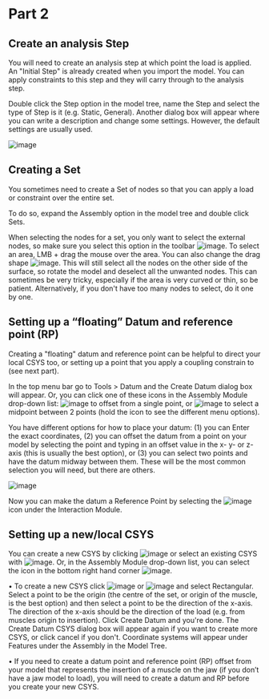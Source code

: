 # Part 2
## Create an analysis Step

You will need to create an analysis step at which point the load is applied. An "Initial Step" is already created when you import the model. You can apply constraints to this step and they will carry through to the analysis step.

Double click the Step option in the model tree, name the Step and select the type of Step is it (e.g. Static, General). Another dialog box will appear where you can write a description and change some settings. However, the default settings are usually used.

![image](https://user-images.githubusercontent.com/80410515/111634371-5a301980-87ee-11eb-9a14-3ac49875c7a2.png)

## Creating a Set
You sometimes need to create a Set of nodes so that you can apply a load or constraint over the entire set.

To do so, expand the Assembly option in the model tree and double click Sets.

When selecting the nodes for a set, you only want to select the external nodes, so make sure you select this option in the toolbar ![image](https://user-images.githubusercontent.com/80410515/111634538-877cc780-87ee-11eb-8d6d-8b6776753436.png). To select an area, LMB + drag the mouse over the area. You can also change the drag shape ![image](https://user-images.githubusercontent.com/80410515/111634585-92375c80-87ee-11eb-8b9b-cf9cae545438.png). This will still select all the nodes on the other side of the surface, so rotate the model and deselect all the unwanted nodes. This can sometimes be very tricky, especially if the area is very curved or thin, so be patient. Alternatively, if you don't have too many nodes to select, do it one by one. 

## Setting up a “floating” Datum and reference point (RP)
Creating a "floating" datum and reference point can be helpful to direct your local CSYS too, or setting up a point that you apply a coupling constrain to (see next part).

In the top menu bar go to Tools > Datum and the Create Datum dialog box will appear. Or, you can click one of these icons in the Assembly Module drop-down list: ![image](https://user-images.githubusercontent.com/80410515/111636409-5c937300-87f0-11eb-84d4-ffa89abe92ab.png) to offset from a single point, or ![image](https://user-images.githubusercontent.com/80410515/111636450-67e69e80-87f0-11eb-89a0-74d22abf5202.png) to select a midpoint between 2 points (hold the icon to see the different menu options). 

You have different options for how to place your datum: (1) you can Enter the exact coordinates, (2) you can offset the datum from a point on your model by selecting the point and typing in an offset value in the x- y- or z-axis (this is usually the best option), or (3) you can select two points and have the datum midway between them. These will be the most common selection you will need, but there are others.

![image](https://user-images.githubusercontent.com/80410515/111636618-8fd60200-87f0-11eb-959d-fbcc4d67c821.png)

Now you can make the datum a Reference Point by selecting the ![image](https://user-images.githubusercontent.com/80410515/111636660-98c6d380-87f0-11eb-9c37-2c4f9ab3d654.png)
 icon under the Interaction Module. 

## Setting up a new/local CSYS
You can create a new CSYS by clicking ![image](https://user-images.githubusercontent.com/80410515/111636886-cd3a8f80-87f0-11eb-8ffa-af3b7704e0c2.png) or select an existing CSYS with ![image](https://user-images.githubusercontent.com/80410515/111636912-d592ca80-87f0-11eb-8bb6-d8bafe5a22bb.png). Or, in the Assembly Module drop-down list, you can select the icon in the bottom right hand corner ![image](https://user-images.githubusercontent.com/80410515/111636945-dd526f00-87f0-11eb-9495-7db172c2cdfa.png).

•	To create a new CSYS click ![image](https://user-images.githubusercontent.com/80410515/111637027-f0fdd580-87f0-11eb-94b2-4509743764bd.png) or ![image](https://user-images.githubusercontent.com/80410515/111637049-f824e380-87f0-11eb-9da7-416907acd672.png) and select  Rectangular. Select a point to be the origin (the centre of the set, or origin of the muscle, is the best option) and then select a point to be the direction of the x-axis. The direction of the x-axis should be the direction of the load (e.g. from muscles origin to insertion). Click Create Datum and you're done. The Create Datum CSYS dialog box will appear again if you want to create more CSYS, or click cancel if you don't. Coordinate systems will appear under Features under the Assembly in the Model Tree.

•	If you need to create a datum point and reference point (RP) offset from your model that represents the insertion of a muscle on the jaw (if you don’t have a jaw model to load), you will need to create a datum and RP before you create your new CSYS.

